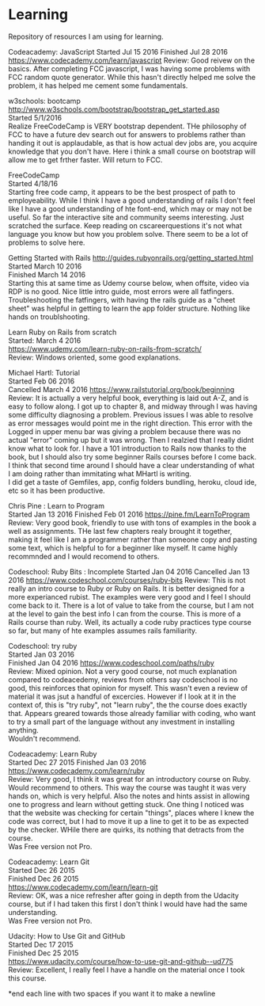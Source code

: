 # Learning
Repository of resources I am using for learning.

Codeacademy: JavaScript
Started Jul 15 2016
Finished Jul 28 2016
https://www.codecademy.com/learn/javascript
Review: Good reivew on the basics. After completing FCC javascript, I was having some problems with FCC random quote generator. While this hasn't directly helped me solve the problem, it has helped me cement some fundamentals.

w3schools: bootcamp  
http://www.w3schools.com/bootstrap/bootstrap_get_started.asp  
Started 5/1/2016  
Realize FreeCodeCamp is VERY bootstrap dependent. THe philosophy of FCC to have a future dev search out for answers to problems rather than handing it out is applaudable, as that is how actual dev jobs are, you acquire knowledge that you don't have. Here i think a small course on bootstrap will allow me to get frther faster. Will return to FCC.  

FreeCodeCamp    
Started 4/18/16    
Starting free code camp, it appears to be the best prospect of path to employeability. While I think I have a good understanding of rails I don't feel like I have a good understanding of hte font-end, which may or may not be useful. So far the interactive site and community seems interesting. Just scratched the surface. Keep reading on cscareerquestions it's not what language you know but how you problem solve. There seem to be a lot of problems to solve here.


Getting Started with Rails
http://guides.rubyonrails.org/getting_started.html  
Started March 10 2016  
Finished March 14 2016  
Starting this at same time as Udemy course below, when offsite, video via RDP is no good.
Nice little intro guide, most errors were all fatfingers. Troubleshooting the fatfingers, with having the rails guide as a "cheet sheet" was helpful in getting to learn the app folder structure. Nothing like hands on troublshooting.  

Learn Ruby on Rails from scratch  
Started: March 4 2016  
https://www.udemy.com/learn-ruby-on-rails-from-scratch/  
Review: Windows oriented, some good explanations.

Michael Hartl: Tutorial  
Started Feb 06 2016  
Cancelled March 4 2016
https://www.railstutorial.org/book/beginning  
Review: It is actually a very helpful book, everything is laid out A-Z, and is easy to follow along. I got up to chapter 8, and midway through I was having some difficulty diagnosing a problem. Previous issues I was able to resolve as error messages would point me in the right direction. This error with the Logged in upper menu bar was giving a problem because there was no actual "error" coming up but it was wrong. Then I realzied that I really didnt know what to look for. I have a 101 introduction to Rails now thanks to the book, but I should also try some beginner Rails courses before I come back. 
I think that second time around I should have a clear understanding of what I am doing rather than immitating what MHartl is writing.  
I did get a taste of Gemfiles, app, config folders bundling, heroku, cloud ide, etc so it has been productive.  

Chris Pine : Learn to Program  
Started Jan 13 2016 
Finished Feb 01 2016
https://pine.fm/LearnToProgram  
Review: Very good book, friendly to use with tons of examples in the book a well as assignments. THe last few chapters realy brought it together, making it feel like I am a programmer rather than someone copy and pasting some text, which is helpful to for a beginner like myself. It came highly recommnded and I would recomend to others.  
  
Codeschool: Ruby Bits : Incomplete
Started Jan 04 2016
Cancelled Jan 13 2016
https://www.codeschool.com/courses/ruby-bits
Review: This is not really an intro course to Ruby or Ruby on Rails. It is better designed for a more experianced rubist. The examples were very good and I feel I should come back to it. There is a lot of value to take from the course, but I am not at the level to gain the best info I can from the course. This is more of a Rails course than ruby. Well, its actually a code ruby practices type course so far, but many of hte examples assumes rails familiarity.

Codeschool: try ruby  
Started Jan 03 2016  
Finished Jan 04 2016
https://www.codeschool.com/paths/ruby  
Review: Mixed opinion. Not a very good course, not much explanation compared to codeacedemy, reviews from others say codeschool is no good, this reinforces  that opinion for myself. This wasn't even a review of material it was jsut a handful of excercies. However if I look at it in the context of, this is "try ruby", not "learn ruby", the the course does exactly that. Appears greared towards those already familiar with coding, who want to try a small part of the language without any investment in installing anything.  
Wouldn't recommend.  

Codeacademy: Learn Ruby  
Started Dec 27 2015
Finished Jan 03 2016
https://www.codecademy.com/learn/ruby  
Review: Very good, I think it was great for an introductory course on Ruby. Would recommend to others. This way the course was taught it was very hands on, which is very helpful. Also the notes and hints assist in allowing one to progress and learn without getting stuck. One thing I noticed was that the website was checking for certain "things", places where I knew the code was correct, but I had to move it up a line to get it to be as expected by the checker. WHile there are quirks, its nothing that detracts from the course.  
Was Free version not Pro.  

Codeacademy: Learn Git  
Started Dec 26 2015  
Finished Dec 26 2015  
https://www.codecademy.com/learn/learn-git  
Review: OK, was a nice refresher after going in depth from the Udacity course, but if I had taken this first I don't think I would have had the same understanding.   
Was Free version not Pro.    

Udacity: How to Use Git and GitHub  
Started Dec 17 2015  
Finished Dec 25 2015  
https://www.udacity.com/course/how-to-use-git-and-github--ud775  
Review: Excellent, I really feel I have a handle on the material once I took this course.  


*end each line with two spaces if you want it to make a newline
